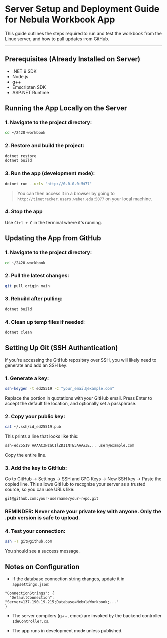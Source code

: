 # Server Setup and Deployment Guide for **Nebula Workbook** App

This guide outlines the steps required to run and test the workbook from the Linux server, and how to pull updates from GitHub.

---

## Prerequisites (Already Installed on Server)
- .NET 9 SDK
- Node.js
- g++
- Emscripten SDK
- ASP.NET Runtime


## Running the App Locally on the Server

### 1. Navigate to the project directory:
```bash
cd ~/2420-workbook
```

### 2. Restore and build the project:
```bash
dotnet restore
dotnet build
```

### 3. Run the app (development mode):
```bash
dotnet run --urls "http://0.0.0.0:5077"
```
> You can then access it in a browser by going to `http://timetracker.users.weber.edu:5077` on your local machine.

### 4. Stop the app
Use `Ctrl + C` in the terminal where it's running.


## Updating the App from GitHub

### 1. Navigate to the project directory:
```bash
cd ~/2420-workbook
```

### 2. Pull the latest changes:
```bash
git pull origin main
```

### 3. Rebuild after pulling:
```bash
dotnet build
```

### 4. Clean up temp files if needed:
```bash
dotnet clean
```


## Setting Up Git (SSH Authentication)
If you're accessing the GitHub repository over SSH, you will likely need to generate and add an SSH key:

### 1. Generate a key:
```bash
ssh-keygen -t ed25519 -C "your_email@example.com"
```
Replace the portion in quotations with your GitHub email. Press Enter to accept the default file location, and optionally set a passphrase.

### 2. Copy your public key:
```bash
cat ~/.ssh/id_ed25519.pub
```
This prints a line that looks like this:
```bash
ssh-ed25519 AAAAC3NzaC1lZDI1NTE5AAAAIE... user@example.com
```
Copy the entire line.

### 3. Add the key to GitHub:
Go to GitHub → Settings → SSH and GPG Keys → New SSH key → Paste the copied line.
This allows GitHub to recognize your server as a trusted source, so you can use URLs like:
```bash
git@github.com:your-username/your-repo.git
```
### REMINDER: Never share your private key with anyone. Only the .pub version is safe to upload.

### 4. Test your connection:
```bash
ssh -T git@github.com
```
You should see a success message.

## Notes on Configuration

- If the database connection string changes, update it in `appsettings.json`:
```
"ConnectionStrings": {
  "DefaultConnection": "Server=137.190.19.215;Database=NebulaWorkbook;..."
}
```

- The server compilers (g++, emcc) are invoked by the backend controller `IdeController.cs`.

- The app runs in development mode unless published.
